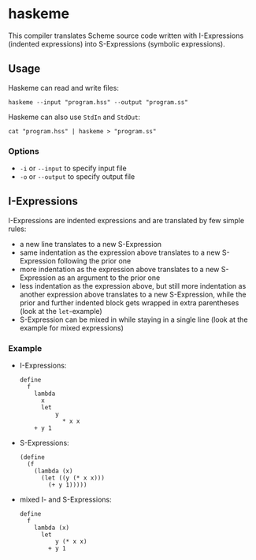 # haskeme

This compiler translates Scheme source code written with I-Expressions (indented expressions) into S-Expressions (symbolic expressions).

## Usage
Haskeme can read and write files:

    haskeme --input "program.hss" --output "program.ss"

Haskeme can also use `StdIn` and `StdOut`:

    cat "program.hss" | haskeme > "program.ss"

### Options
- `-i` or `--input` to specify input file
- `-o` or `--output` to specify output file

## I-Expressions
I-Expressions are indented expressions and are translated by few simple rules:

- a new line translates to a new S-Expression
- same indentation as the expression above translates to a new S-Expression following the prior one
- more indentation as the expression above translates to a new S-Expression as an argument to the prior one
- less indentation as the expression above, but still more indentation as another expression above translates to a new S-Expression, while the prior and further indented block gets wrapped in extra parentheses (look at the `let`-example)
- S-Expression can be mixed in while staying in a single line (look at the example for mixed expressions)


### Example
- I-Expressions:

    ```
    define
      f
        lambda
          x
          let
              y
                * x x
        + y 1
    ```

- S-Expressions:

    ```
    (define
      (f
        (lambda (x)
          (let ((y (* x x)))
            (+ y 1)))))
    ```

- mixed I- and S-Expressions:

    ```
    define
      f
        lambda (x)
          let
              y (* x x)
            + y 1
    ```
